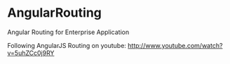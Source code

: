 AngularRouting
==============

Angular Routing for Enterprise Application

Following AngularJS Routing on youtube:
http://www.youtube.com/watch?v=5uhZCc0j9RY
